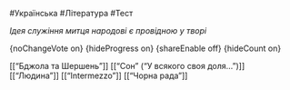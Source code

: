 #Українська #Література #Тест

*Ідея служіння митця народові є провідною у творі*

{noChangeVote on}
{hideProgress on}
{shareEnable off}
{hideCount on}

[[“Бджола та Шершень”]]
[[“Сон” (“У всякого своя доля…”)]]
[[“Людина”]]
[[“Intermezzo”]]
[[“Чорна рада”]]
